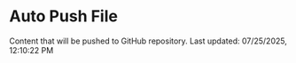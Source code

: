 # Auto Push File

Content that will be pushed to GitHub repository.
Last updated: 07/25/2025, 12:10:22 PM